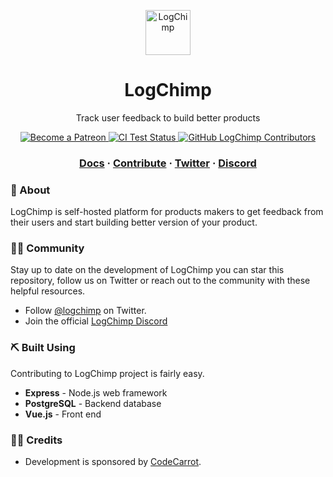 <p align="center">
  <a href="https://logchimp.codecarrot.net/">
    <img src="https://logchimp.codecarrot.net/images/logchimp-logo_circle.png" alt="LogChimp" height="72" />
  </a>
</p>
<h1 align="center">
  LogChimp
</h1>

<p align="center">
	Track user feedback to build better products
</p>

<p align="center">
  <a href="https://www.patreon.com/mittalyashu">
    <img src="https://img.shields.io/badge/become%20a-patron-blue.svg?style=flat&colorA=555555&colorB=F86754" alt="Become a Patreon" />
  </a>
  <a href="https://github.com/logchimp/logchimp/actions">
    <img src="https://github.com/logchimp/logchimp/workflows/Test/badge.svg" alt="CI Test Status" />
  </a>
	<a href="https://github.com/logchimp/logchimp/contributors/">
		<img src="https://img.shields.io/github/contributors/logchimp/logchimp.svg" alt="GitHub LogChimp Contributors" />
	</a>
</p>

<h3 align="center">
  <a href="https://logchimp.codecarrot.net/docs/">Docs</a>
  <span> · </span>
  <a href="https://logchimp.codecarrot.net/docs/roadmap/contributing">Contribute</a>
  <span> · </span>
  <a href="https://twitter.com/logchimp">Twitter</a>
  <span> · </span>
  <a href="https://discord.gg/A7mztcC">Discord</a>
</h3>

### 🧐 About

LogChimp is self-hosted platform for products makers to get feedback from their users and start building better version of your product.

### 🤝🏻 Community

Stay up to date on the development of LogChimp you can star this repository, follow us on Twitter or reach out to the community with these helpful resources.

- Follow [@logchimp](https://twitter.com/@logchimp) on Twitter.
- Join the official [LogChimp Discord](https://discord.gg/A7mztcC)

### ⛏️ Built Using

Contributing to LogChimp project is fairly easy.

- **Express** - Node.js web framework
- **PostgreSQL** - Backend database
- **Vue.js** - Front end

### 🙏🏻 Credits

- Development is sponsored by [CodeCarrot](https://www.codecarrot.net/).
